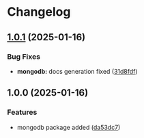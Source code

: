 # Changelog

## [1.0.1](https://github.com/evlmaistrenko/dbd-stats/compare/dbd-stats-mongodb-v1.0.0...dbd-stats-mongodb-v1.0.1) (2025-01-16)


### Bug Fixes

* **mongodb:** docs generation fixed ([31d8fdf](https://github.com/evlmaistrenko/dbd-stats/commit/31d8fdfdcfd75b7d8c4e5e45cabb94902f6ef0f0))

## 1.0.0 (2025-01-16)


### Features

* mongodb package added ([da53dc7](https://github.com/evlmaistrenko/dbd-stats/commit/da53dc7238971c899e49559e2975c832df4e9d09))
